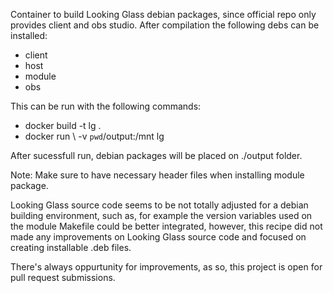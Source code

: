 
Container to build Looking Glass debian packages, since official repo only provides client and obs studio.
After compilation the following debs can be installed:
 - client
 - host
 - module
 - obs

This can be run with the following commands:
 - docker build -t lg .
 - docker run \ -v `pwd`/output:/mnt lg

After sucessfull run, debian packages will be placed on ./output folder.

Note: Make sure to have necessary header files when installing module package.

Looking Glass source code seems to be not totally adjusted for a debian building environment, such as, for example the version variables used on the module Makefile could be better integrated, however, this recipe did not made any improvements on Looking Glass source code and focused on creating installable .deb files. 

There's always oppurtunity for improvements, as so, this project is open for pull request submissions.
